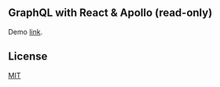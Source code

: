 ## GraphQL with React & Apollo (read-only)

Demo [link](https://still-basin-45105.herokuapp.com).

## License

[MIT](https://choosealicense.com/licenses/mit/)
